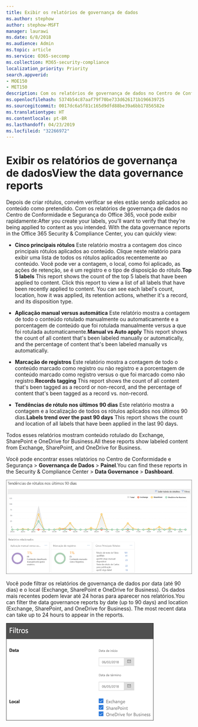 ```yaml
---
title: Exibir os relatórios de governança de dados
ms.author: stephow
author: stephow-MSFT
manager: laurawi
ms.date: 6/8/2018
ms.audience: Admin
ms.topic: article
ms.service: O365-seccomp
ms.collection: M365-security-compliance
localization_priority: Priority
search.appverid:
- MOE150
- MET150
description: Com os relatórios de governança de dados no Centro de Conformidade e Segurança do Office 365, você pode visualizar rapidamente se os rótulos estão sendo aplicados ao conteúdo como pretendido.
ms.openlocfilehash: 5374b54c87aaf79f70be733d626171b196639725
ms.sourcegitcommit: 0017dc6a5f81c165d9dfd88be39a6bb17856582e
ms.translationtype: HT
ms.contentlocale: pt-BR
ms.lasthandoff: 04/23/2019
ms.locfileid: "32266972"
---
```

# <a name="view-the-data-governance-reports"></a><span data-ttu-id="cb990-103">Exibir os relatórios de governança de dados</span><span class="sxs-lookup"><span data-stu-id="cb990-103">View the data governance reports</span></span>

<span data-ttu-id="cb990-p101">Depois de criar rótulos, convém verificar se eles estão sendo aplicados ao conteúdo como pretendido. Com os relatórios de governança de dados no Centro de Conformidade e Segurança do Office 365, você pode exibir rapidamente:</span><span class="sxs-lookup"><span data-stu-id="cb990-p101">After you create your labels, you'll want to verify that they're being applied to content as you intended. With the data governance reports in the Office 365 Security &amp; Compliance Center, you can quickly view:</span></span>
  
- <span data-ttu-id="cb990-p102">**Cinco principais rótulos** Este relatório mostra a contagem dos cinco principais rótulos aplicados ao conteúdo. Clique neste relatório para exibir uma lista de todos os rótulos aplicados recentemente ao conteúdo. Você pode ver a contagem, o local, como foi aplicado, as ações de retenção, se é um registro e o tipo de disposição do rótulo.</span><span class="sxs-lookup"><span data-stu-id="cb990-p102">**Top 5 labels** This report shows the count of the top 5 labels that have been applied to content. Click this report to view a list of all labels that have been recently applied to content. You can see each label's count, location, how it was applied, its retention actions, whether it's a record, and its disposition type.</span></span> 
    
- <span data-ttu-id="cb990-109">**Aplicação manual versus automática** Este relatório mostra a contagem de todo o conteúdo rotulado manualmente ou automaticamente e a porcentagem de conteúdo que foi rotulada manualmente versus a que foi rotulada automaticamente.</span><span class="sxs-lookup"><span data-stu-id="cb990-109">**Manual vs Auto apply** This report shows the count of all content that's been labeled manually or automatically, and the percentage of content that's been labeled manually vs automatically.</span></span> 
    
- <span data-ttu-id="cb990-110">**Marcação de registros** Este relatório mostra a contagem de todo o conteúdo marcado como registro ou não registro e a porcentagem de conteúdo marcado como registro versus o que foi marcado como não registro.</span><span class="sxs-lookup"><span data-stu-id="cb990-110">**Records tagging** This report shows the count of all content that's been tagged as a record or non-record, and the percentage of content that's been tagged as a record vs. non-record.</span></span> 
    
- <span data-ttu-id="cb990-111">**Tendências de rótulo nos últimos 90 dias** Este relatório mostra a contagem e a localização de todos os rótulos aplicados nos últimos 90 dias.</span><span class="sxs-lookup"><span data-stu-id="cb990-111">**Labels trend over the past 90 days** This report shows the count and location of all labels that have been applied in the last 90 days.</span></span> 
    
<span data-ttu-id="cb990-112">Todos esses relatórios mostram conteúdo rotulado do Exchange, SharePoint e OneDrive for Business.</span><span class="sxs-lookup"><span data-stu-id="cb990-112">All these reports show labeled content from Exchange, SharePoint, and OneDrive for Business.</span></span>
  
<span data-ttu-id="cb990-113">Você pode encontrar esses relatórios no Centro de Conformidade e Segurança \> **Governança de Dados** \> **Painel**.</span><span class="sxs-lookup"><span data-stu-id="cb990-113">You can find these reports in the Security &amp; Compliance Center \> **Data Governance** \> **Dashboard**.</span></span>
  
![Gráfico mostrando tendências de rótulo nos últimos 90 dias](media/0cc06c18-d3b1-4984-8374-47655fb38dd2.png)
  
<span data-ttu-id="cb990-p103">Você pode filtrar os relatórios de governança de dados por data (até 90 dias) e o local (Exchange, SharePoint e OneDrive for Business). Os dados mais recentes podem levar até 24 horas para aparecer nos relatórios.</span><span class="sxs-lookup"><span data-stu-id="cb990-p103">You can filter the data governance reports by date (up to 90 days) and location (Exchange, SharePoint, and OneDrive for Business). The most recent data can take up to 24 hours to appear in the reports.</span></span>
  
![Filtros para relatórios de governança de dados](media/77e60284-edf3-42d7-aee7-f72b2568f722.png)
  

